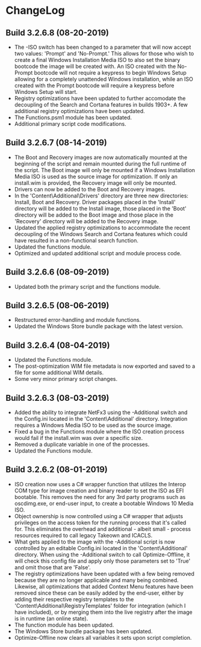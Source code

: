 # ChangeLog #

## Build 3.2.6.8 (08-20-2019) ##

- The -ISO switch has been changed to a parameter that will now accept two values: 'Prompt' and 'No-Prompt.' This allows for those who wish to create a final Windows Installation Media ISO to also set the binary bootcode the image will be created with. An ISO created with the No-Prompt bootcode will not require a keypress to begin Windows Setup allowing for a completely unattended Windows installation, while an ISO created with the Prompt bootcode will require a keypress before Windows Setup will start.
- Registry optimizations have been updated to further accomodate the decoupling of the Search and Cortana features in builds 1903+. A few additional registry optimizations have been updated.
- The Functions.psm1 module has been updated.
- Additional primary script code modifications.

## Build 3.2.6.7 (08-14-2019) ##

- The Boot and Recovery images are now automatically mounted at the beginning of the script and remain mounted during the full runtime of the script. The Boot image will only be mounted if a Windows Installation Media ISO is used as the source image for optimization. If only an install.wim is provided, the Recovery image will only be mounted.
- Drivers can now be added to the Boot and Recovery images.
- In the 'Content\Additional\Drivers' directory are three new directories: Install, Boot and Recovery. Driver packages placed in the 'Install' directory will be added to the Install image, those placed in the 'Boot' directory will be added to the Boot image and those place in the 'Recovery' directory will be added to the Recovery image.
- Updated the applied registry optimizations to accommodate the recent decoupling of the Windows Search and Cortana features which could have resulted in a non-functional search function.
- Updated the functions module.
- Optimized and updated additional script and module process code.

## Build 3.2.6.6 (08-09-2019) ##

- Updated both the primary script and the functions module.

## Build 3.2.6.5 (08-06-2019) ##

- Restructured error-handling and module functions.
- Updated the Windows Store bundle package with the latest version.

## Build 3.2.6.4 (08-04-2019) ##

- Updated the Functions module.
- The post-optimization WIM file metadata is now exported and saved to a file for some additional WIM details.
- Some very minor primary script changes.

## Build 3.2.6.3 (08-03-2019) ##

- Added the ability to integrate NetFx3 using the -Additional switch and the Config.ini located in the 'Content\Additional' directory. Integration requires a Windows Media ISO to be used as the source image.
- Fixed a bug in the Functions module where the ISO creation process would fail if the install.wim was over a specific size.
- Removed a duplicate variable in one of the processes.
- Updated the Functions module.

## Build 3.2.6.2 (08-01-2019) ##

- ISO creation now uses a C# wrapper function that utilizes the Interop COM type for image creation and binary reader to set the ISO as EFI bootable. This removes the need for any 3rd party programs such as oscdimg.exe, or end-user input, to create a bootable Windows 10 Media ISO.
- Object ownership is now controlled using a C# wrapper that adjusts privileges on the access token for the running process that it's called for. This eliminates the overhead and additional - albeit small - process resources required to call legacy Takeown and ICACLS.
- What gets applied to the image with the -Additional script is now controlled by an editable Config.ini located in the 'Content\Additional' directory. When using the -Additional switch to call Optimize-Offline, it will check this config file and apply only those parameters set to 'True' and omit those that are 'False'.
- The registry optimizations have been updated with a few being removed because they are no longer applicable and many being combined. Likewise, all optimizations that added Context Menu features have been removed since these can be easily added by the end-user, either by adding their respective registry templates to the 'Content\Additional\RegistryTemplates' folder for integration (which I have included), or by merging them into the live registry after the image is in runtime (an online state).
- The function module has been updated.
- The Windows Store bundle package has been updated.
- Optimize-Offline now clears all variables it sets upon script completion.
